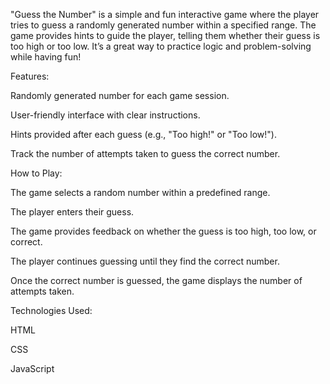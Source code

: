 "Guess the Number" is a simple and fun interactive game where the player tries to guess a randomly generated number within a specified range. The game provides hints to guide the player, telling them whether their guess is too high or too low. It’s a great way to practice logic and problem-solving while having fun!

Features:

Randomly generated number for each game session.

User-friendly interface with clear instructions.

Hints provided after each guess (e.g., "Too high!" or "Too low!").

Track the number of attempts taken to guess the correct number.

How to Play:

The game selects a random number within a predefined range.

The player enters their guess.

The game provides feedback on whether the guess is too high, too low, or correct.

The player continues guessing until they find the correct number.

Once the correct number is guessed, the game displays the number of attempts taken.

Technologies Used:

HTML

CSS

JavaScript
